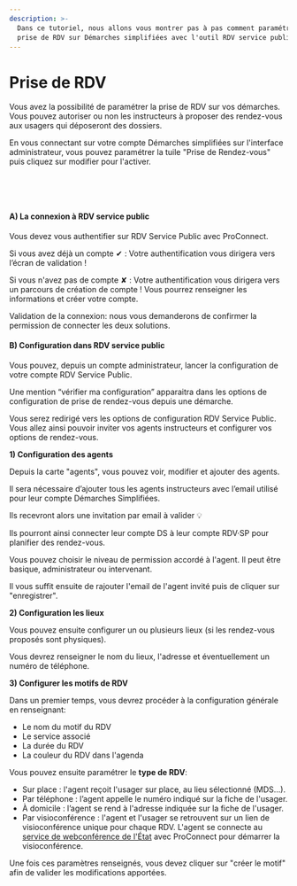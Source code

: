 ```yaml
---
description: >-
  Dans ce tutoriel, nous allons vous montrer pas à pas comment paramétrer la
  prise de RDV sur Démarches simplifiées avec l'outil RDV service public.
---
```


# Prise de RDV

Vous avez la possibilité de paramétrer la prise de RDV sur vos démarches. Vous pouvez autoriser ou non les instructeurs à proposer des rendez-vous aux usagers qui déposeront des dossiers.

En vous connectant sur votre compte Démarches simplifiées sur l'interface administrateur, vous pouvez paramétrer la tuile "Prise de Rendez-vous" puis cliquez sur modifier pour l'activer.&#x20;

<figure><img src="../.gitbook/assets/Capture d’écran 2025-09-24 à 15.18.32.png" alt=""><figcaption></figcaption></figure>

<figure><img src="../.gitbook/assets/Prise de RDV .avif" alt=""><figcaption></figcaption></figure>



#### A) La connexion à RDV service public <a href="#a-la-connexion-a-rdv-service-public" id="a-la-connexion-a-rdv-service-public"></a>

Vous devez vous authentifier sur RDV Service Public avec ProConnect.

Si vous avez déjà un compte ✔︎ : Votre authentification vous dirigera vers l’écran de validation !

Si vous n'avez pas de compte ✘ : Votre authentification vous dirigera vers un parcours de création de compte ! Vous pourrez renseigner les informations et créer votre compte.

Validation de la connexion: nous vous demanderons de confirmer la permission de connecter les deux solutions.

#### B) Configuration dans RDV service public <a href="#b-configuration-dans-rdv-service-public" id="b-configuration-dans-rdv-service-public"></a>

Vous pouvez, depuis un compte administrateur, lancer la configuration de votre compte RDV Service Public.

Une mention “vérifier ma configuration” apparaitra dans les options de configuration de prise de rendez-vous depuis une démarche.

Vous serez redirigé vers les options de configuration RDV Service Public. Vous allez ainsi pouvoir inviter vos agents instructeurs et configurer vos options de rendez-vous.

**1) Configuration des agents**

Depuis la carte "agents", vous pouvez voir, modifier et ajouter des agents.

Il sera nécessaire d’ajouter tous les agents instructeurs avec l’email utilisé pour leur compte Démarches Simplifiées.

Ils recevront alors une invitation par email à valider 💡

Ils pourront ainsi connecter leur compte DS à leur compte RDV·SP pour planifier des rendez-vous.

Vous pouvez choisir le niveau de permission accordé à l'agent. Il peut être basique, administrateur ou intervenant.

Il vous suffit ensuite de rajouter l'email de l'agent invité puis de cliquer sur "enregistrer".

**2) Configuration les lieux**

Vous pouvez ensuite configurer un ou plusieurs lieux (si les rendez-vous proposés sont physiques).

Vous devrez renseigner le nom du lieux, l'adresse et éventuellement un numéro de téléphone.

**3) Configurer les motifs de RDV**

Dans un premier temps, vous devrez procéder à la configuration générale en renseignant:

* Le nom du motif du RDV
* Le service associé
* La durée du RDV
* La couleur du RDV dans l'agenda



Vous pouvez ensuite paramétrer le **type de RDV**:

* Sur place : l'agent reçoit l'usager sur place, au lieu sélectionné (MDS…).
* Par téléphone : l’agent appelle le numéro indiqué sur la fiche de l'usager.
* À domicile : l’agent se rend à l'adresse indiquée sur la fiche de l'usager.
* Par visioconférence : l'agent et l'usager se retrouvent sur un lien de visioconférence unique pour chaque RDV. L'agent se connecte au [service de webconférence de l'État](https://www.numerique.gouv.fr/outils-agents/webconference-etat/) avec ProConnect pour démarrer la visioconférence.

Une fois ces paramètres renseignés, vous devez cliquer sur "créer le motif" afin de valider les modifications apportées.
